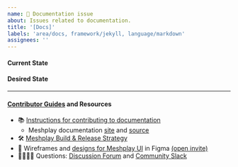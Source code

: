 ```yaml
---
name: 📄 Documentation issue
about: Issues related to documentation.
title: '[Docs]'
labels: 'area/docs, framework/jekyll, language/markdown'
assignees: ''
---
```

#### Current State


#### Desired State


---

#### [Contributor Guides](https://docs.meshplay.io/project/contributing) and Resources
- 📚 [Instructions for contributing to documentation](https://docs.meshplay.io/project/contributing/contributing-docs)
   - Meshplay documentation [site](https://docs.meshplay.io/) and [source](https://github.com/khulnasoft/meshplay/tree/master/docs)
- 🛠 [Meshplay Build & Release Strategy](https://docs.meshplay.io/project/build-and-release)
- 🎨 Wireframes and [designs for Meshplay UI](https://www.figma.com/file/SMP3zxOjZztdOLtgN4dS2W/Meshplay-UI) in Figma [(open invite)](https://www.figma.com/team_invite/redeem/qJy1c95qirjgWQODApilR9)
- 🙋🏾🙋🏼 Questions: [Discussion Forum](https://discuss.khulnasoft.com) and [Community Slack](http://slack.meshplay.io)
